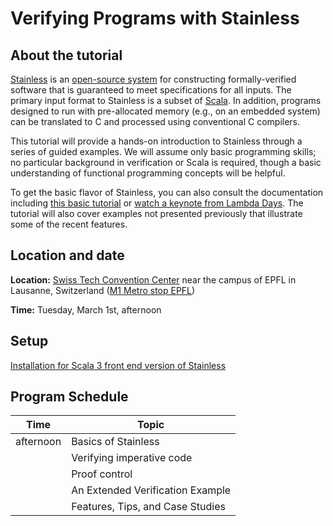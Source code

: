 # Verifying Programs with Stainless

## About the tutorial
[Stainless](https://stainless.epfl.ch/) is an [open-source system](https://github.com/epfl-lara/stainless) for constructing formally-verified software
that is guaranteed to meet specifications for all inputs.
The primary input format to Stainless is a subset of [Scala](https://www.scala-lang.org/).
In addition, programs designed to run with pre-allocated memory (e.g., on an embedded system)
can be translated to C and processed using conventional C compilers.

This tutorial will provide a hands-on introduction to Stainless through a
series of guided examples. We will assume only basic programming skills; no
particular background in verification or Scala is required, though a basic
understanding of functional programming concepts will be helpful.

To get the basic flavor of Stainless, you can also consult the documentation including [this basic tutorial](https://epfl-lara.github.io/stainless/tutorial.html) or [watch a keynote from Lambda Days](https://www.youtube.com/watch?v=dkO59PTcNxA). The tutorial will also cover examples not presented previously that illustrate some of the recent features.

## Location and date
**Location:** [Swiss Tech Convention Center](https://www.stcc.ch/) near the campus of EPFL in Lausanne, Switzerland ([M1 Metro stop EPFL](https://goo.gl/maps/A3Sm4VGxWsoPrzX27))

**Time:** Tuesday, March 1st, afternoon

## Setup

[Installation for Scala 3 front end version of Stainless](https://github.com/epfl-lara/stainless/blob/scala-3.x/core/src/sphinx/installation.rst)

## Program Schedule

| Time     | Topic                            |
|----------|----------------------------------|
|afternoon | Basics of Stainless              |
|          | Verifying imperative code        |
|          | Proof control                    |
|          | An Extended Verification Example |
|          | Features, Tips, and Case Studies |
